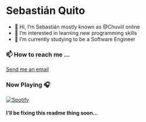# Sebastián Quito
- 👋 Hi, I’m Sebastián mostly known as @Chuviil online
- 👀 I’m interested in learning new programming skills
- 🌱 I’m currently studying to be a Software Engineer

### 📫 How to reach me ...
<a href="mailto:josueq12@gmail.com">Send me an email</a>

### Now Playing 🎧

[![Spotify](https://github-readme-remake.vercel.app/api/spotify)](https://open.spotify.com/user/6sm0ovnnyxuy59os0h3ji2vng)

#### I'll be fixing this readme thing soon...
